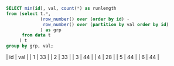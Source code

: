 

```sql
SELECT min(id), val, count(*) as runlength
from (select t.*,
             (row_number() over (order by id) -
              row_number() over (partition by val order by id)
             ) as grp
      from data t
     ) t
group by grp, val;
```

| id | val |
|  1 |  33 |
|  2 |  33 |
|  3 |  44 |
|  4 |  28 |
|  5 |  44 |
|  6 |  44 |
